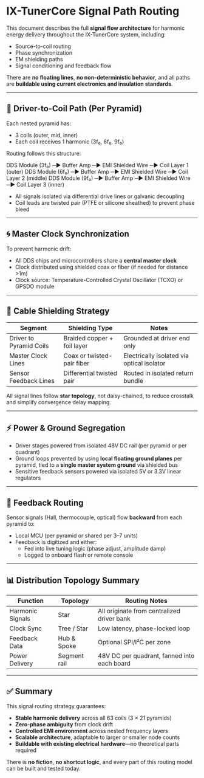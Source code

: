 # IX-TunerCore Signal Path Routing

This document describes the full **signal flow architecture** for harmonic energy delivery throughout the IX-TunerCore system, including:

- Source-to-coil routing  
- Phase synchronization  
- EM shielding paths  
- Signal conditioning and feedback flow  

There are **no floating lines**, **no non-deterministic behavior**, and all paths are **buildable using current electronics and insulation standards**.

---

## 🔧 Driver-to-Coil Path (Per Pyramid)

Each nested pyramid has:
- 3 coils (outer, mid, inner)
- Each coil receives 1 harmonic (3f₀, 6f₀, 9f₀)

Routing follows this structure:

DDS Module (3f₀) ─▶ Buffer Amp ─▶ EMI Shielded Wire ─▶ Coil Layer 1 (outer)
DDS Module (6f₀) ─▶ Buffer Amp ─▶ EMI Shielded Wire ─▶ Coil Layer 2 (middle)
DDS Module (9f₀) ─▶ Buffer Amp ─▶ EMI Shielded Wire ─▶ Coil Layer 3 (inner)


- All signals isolated via differential drive lines or galvanic decoupling
- Coil leads are twisted pair (PTFE or silicone sheathed) to prevent phase bleed

---

## 🌀 Master Clock Synchronization

To prevent harmonic drift:
- All DDS chips and microcontrollers share a **central master clock**
- Clock distributed using shielded coax or fiber (if needed for distance >1m)
- Clock source: Temperature-Controlled Crystal Oscillator (TCXO) or GPSDO module

---

## 🧱 Cable Shielding Strategy

| Segment                   | Shielding Type              | Notes                                      |
|---------------------------|-----------------------------|---------------------------------------------|
| Driver to Pyramid Coils   | Braided copper + foil layer | Grounded at driver end only                 |
| Master Clock Lines        | Coax or twisted-pair fiber  | Electrically isolated via optical isolator  |
| Sensor Feedback Lines     | Differential twisted pair   | Routed in isolated return bundle            |

All signal lines follow **star topology**, not daisy-chained, to reduce crosstalk and simplify convergence delay mapping.

---

## ⚡ Power & Ground Segregation

- Driver stages powered from isolated 48V DC rail (per pyramid or per quadrant)  
- Ground loops prevented by using **local floating ground planes** per pyramid, tied to a **single master system ground** via shielded bus  
- Sensitive feedback sensors powered via isolated 5V or 3.3V linear regulators

---

## 🔁 Feedback Routing

Sensor signals (Hall, thermocouple, optical) flow **backward** from each pyramid to:
- Local MCU (per pyramid or shared per 3–7 units)
- Feedback is digitized and either:
  - Fed into live tuning logic (phase adjust, amplitude damp)
  - Logged to onboard flash or remote console

---

## 📊 Distribution Topology Summary

| Function       | Topology     | Routing Notes                          |
|----------------|--------------|----------------------------------------|
| Harmonic Signals | Star         | All originate from centralized driver bank  
| Clock Sync     | Tree / Star   | Low latency, phase-locked loop         |
| Feedback Data  | Hub & Spoke   | Optional SPI/I²C per zone              |
| Power Delivery | Segment rail  | 48V DC per quadrant, fanned into each board

---

## ✅ Summary

This signal routing strategy guarantees:
- **Stable harmonic delivery** across all 63 coils (3 × 21 pyramids)  
- **Zero-phase ambiguity** from clock drift  
- **Controlled EMI environment** across nested frequency layers  
- **Scalable architecture**, adaptable to larger or smaller node counts  
- **Buildable with existing electrical hardware**—no theoretical parts required

There is **no fiction**, **no shortcut logic**, and every part of this routing model can be built and tested today.
